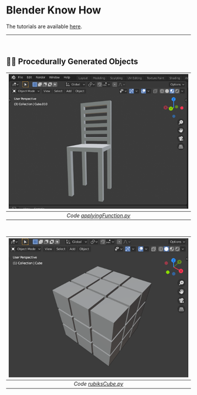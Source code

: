 # Blender Know How

The tutorials are available [here](https://www.youtube.com/channel/UCeOLSinEqt5mfzjbuMSZV3g).

---

<br>

## 👨‍💻 Procedurally Generated Objects

| ![chair](chair.png) | 
|:--:|
| *Code [applyingFunction.py](applyingFunctions.py)* |

<br>

| ![rubik's cube](rubiksCube.png) | 
|:--:|
| *Code [rubiksCube.py](rubiksCube.py)* |
